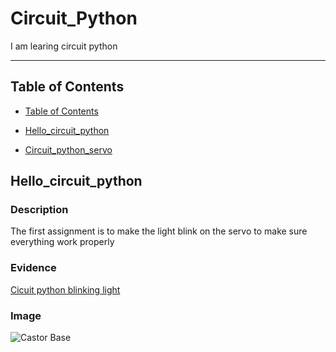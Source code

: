 # Circuit_Python
I am learing circuit python

---
## Table of Contents
* [Table of Contents](#Table-of-Contents)
* [Hello_circuit_python](#Hello_circuit_python)

* [Circuit_python_servo](#Circuit_python_servo)

## Hello_circuit_python

### Description

The first assignment is to make the light blink on the servo to make sure everything work properly

### Evidence
[Cicuit python blinking light](https://github.com/ecann07/Circuit_Python/blob/main/Led%20green-red%20blink.py)

### Image
![Castor Base](https://user-images.githubusercontent.com/60944377/95152897-f8e62380-0742-11eb-967e-9998e1057492.PNG)
